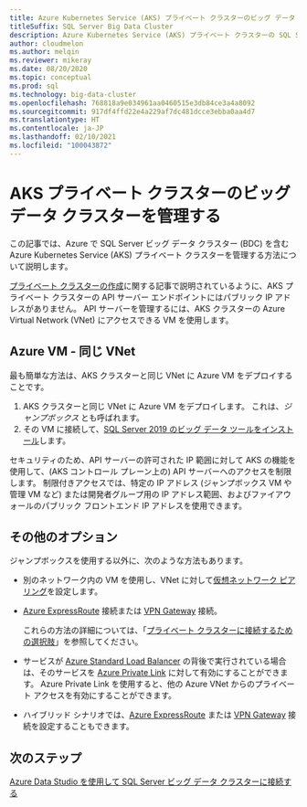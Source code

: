 ```yaml
---
title: Azure Kubernetes Service (AKS) プライベート クラスターのビッグ データ クラスター (BDC) の管理
titleSuffix: SQL Server Big Data Cluster
description: Azure Kubernetes Service (AKS) プライベート クラスターの SQL Server ビッグ データ クラスター (BDC) を管理する方法について説明します。
author: cloudmelon
ms.author: melqin
ms.reviewer: mikeray
ms.date: 08/20/2020
ms.topic: conceptual
ms.prod: sql
ms.technology: big-data-cluster
ms.openlocfilehash: 768818a9e034961aa0460515e3db84ce3a4a8092
ms.sourcegitcommit: 917df4ffd22e4a229af7dc481dcce3ebba0aa4d7
ms.translationtype: HT
ms.contentlocale: ja-JP
ms.lasthandoff: 02/10/2021
ms.locfileid: "100043872"
---
```

# <a name="manage-big-data-cluster-in-aks-private-cluster"></a>AKS プライベート クラスターのビッグ データ クラスターを管理する

この記事では、Azure で SQL Server ビッグ データ クラスター (BDC) を含む Azure Kubernetes Service (AKS) プライベート クラスターを管理する方法について説明します。

[プライベート クラスターの作成](/azure/aks/private-clusters/)に関する記事で説明されているように、AKS プライベート クラスターの API サーバー エンドポイントにはパブリック IP アドレスがありません。 API サーバーを管理するには、AKS クラスターの Azure Virtual Network (VNet) にアクセスできる VM を使用します。

## <a name="azure-vm---same-vnet"></a>Azure VM - 同じ VNet

最も簡単な方法は、AKS クラスターと同じ VNet に Azure VM をデプロイすることです。

1. AKS クラスターと同じ VNet に Azure VM をデプロイします。 これは、*ジャンプボックス* とも呼ばれます。
1. その VM に接続して、[SQL Server 2019 のビッグ データ ツールをインストール](deployment-guidance.md#install-sql-server-2019-big-data-tools)します。

セキュリティのため、API サーバーの許可された IP 範囲に対して AKS の機能を使用して、(AKS コントロール プレーン上の) API サーバーへのアクセスを制限します。 制限付きアクセスでは、特定の IP アドレス (ジャンプボックス VM や管理 VM など) または開発者グループ用の IP アドレス範囲、およびファイアウォールのパブリック フロントエンド IP アドレスを使用できます。

## <a name="other-options"></a>その他のオプション

ジャンプボックスを使用する以外に、次のような方法もあります。

* 別のネットワーク内の VM を使用し、VNet に対して[仮想ネットワーク ピアリング](/azure/virtual-network/virtual-network-peering-overview)を設定します。

* [Azure ExpressRoute](/azure/expressroute/expressroute-introduction) 接続または [VPN Gateway](/azure/vpn-gateway/vpn-gateway-about-vpngateways) 接続。

   これらの方法の詳細については、「[プライベート クラスターに接続するための選択肢](/azure/aks/private-clusters#options-for-connecting-to-the-private-cluster)」を参照してください。

* サービスが [Azure Standard Load Balancer](/azure/aks/load-balancer-standard) の背後で実行されている場合は、そのサービスを [Azure Private Link](/azure/private-link/private-link-service-overview#limitations) に対して有効にすることができます。 Azure Private Link を使用すると、他の Azure VNet からのプライベート アクセスを有効にすることができます。

* ハイブリッド シナリオでは、[Azure ExpressRoute](/azure/expressroute/expressroute-introduction) または [VPN Gateway](/azure/vpn-gateway/vpn-gateway-about-vpngateways) 接続を設定することもできます。

## <a name="next-steps"></a>次のステップ

[Azure Data Studio を使用して SQL Server ビッグ データ クラスターに接続する](connect-to-big-data-cluster.md)